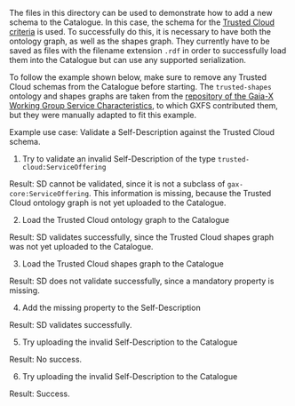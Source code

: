 The files in this directory can be used to demonstrate how to add a new schema to the Catalogue.
In this case, the schema for the [Trusted Cloud criteria](https://www.trusted-cloud.de/) is used. To successfully do this, it is necessary to have both the ontology graph, as well as the shapes graph.
They currently have to be saved as files with the filename extension `.rdf` in order to successfully load them into the Catalogue but can use any supported serialization.

To follow the example shown below, make sure to remove any Trusted Cloud schemas from the Catalogue before starting.
The `trusted-shapes` ontology and shapes graphs are taken from the [repository of the Gaia-X Working Group Service Characteristics](https://gitlab.com/gaia-x/technical-committee/service-characteristics), to which GXFS contributed them, but they were manually adapted to fit this example.

Example use case: Validate a Self-Description against the Trusted Cloud schema.

1. Try to validate an invalid Self-Description of the type `trusted-cloud:ServiceOffering`
    
Result: SD cannot be validated, since it is not a subclass of `gax-core:ServiceOffering`. This information is missing, because the Trusted Cloud ontology graph is not yet uploaded to the Catalogue.

2. Load the Trusted Cloud ontology graph to the Catalogue

Result: SD validates successfully, since the Trusted Cloud shapes graph was not yet uploaded to the Catalogue.

3. Load the Trusted Cloud shapes graph to the Catalogue

Result: SD does not validate successfully, since a mandatory property is missing.

4. Add the missing property to the Self-Description

Result: SD validates successfully. 

5. Try uploading the invalid Self-Description to the Catalogue

Result: No success.

6. Try uploading the invalid Self-Description to the Catalogue

Result: Success.
